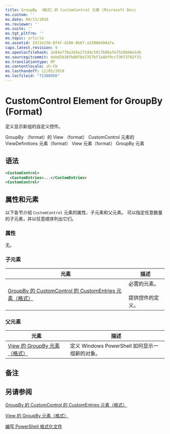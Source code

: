 ```yaml
---
title: GroupBy （格式）的 CustomControl 元素 |Microsoft Docs
ms.custom: ''
ms.date: 09/13/2016
ms.reviewer: ''
ms.suite: ''
ms.tgt_pltfrm: ''
ms.topic: article
ms.assetid: 2472e256-8f4f-4288-8b67-a3300649dafa
caps.latest.revision: 9
ms.openlocfilehash: 2e84e770a345e272d4c5917b00afe7520840e1db
ms.sourcegitcommit: debd2b38fb8070a7357bf1a4bf9cc736f3702f31
ms.translationtype: MT
ms.contentlocale: zh-CN
ms.lasthandoff: 12/05/2019
ms.locfileid: "72368956"
---
```

# <a name="customcontrol-element-for-groupby-format"></a>CustomControl Element for GroupBy (Format)

定义显示新组的自定义控件。

GroupBy （format）的 View （format） CustomControl 元素的 ViewDefinitions 元素（format） View 元素（format） GroupBy 元素

## <a name="syntax"></a>语法

```xml
<CustomControl>
  <CustomEntries>...</CustomEntries>
<CustomControl>
```

## <a name="attributes-and-elements"></a>属性和元素

以下各节介绍 `CustomControl` 元素的属性、子元素和父元素。 可以指定任意数量的子元素，并以任意顺序列出它们。

### <a name="attributes"></a>属性

无。

### <a name="child-elements"></a>子元素

|元素|描述|
|-------------|-----------------|
|[GroupBy 的 CustomControl 的 CustomEntries 元素（格式）](./customentries-element-for-customcontrol-for-groupby-format.md)|必需的元素。<br /><br /> 提供控件的定义。|

### <a name="parent-elements"></a>父元素

|元素|描述|
|-------------|-----------------|
|[View 的 GroupBy 元素（格式）](./groupby-element-for-view-format.md)|定义 Windows PowerShell 如何显示一组新的对象。|

## <a name="remarks"></a>备注

## <a name="see-also"></a>另请参阅

[GroupBy 的 CustomControl 的 CustomEntries 元素（格式）](./customentries-element-for-customcontrol-for-groupby-format.md)

[View 的 GroupBy 元素（格式）](./groupby-element-for-view-format.md)

[编写 PowerShell 格式化文件](./writing-a-powershell-formatting-file.md)
